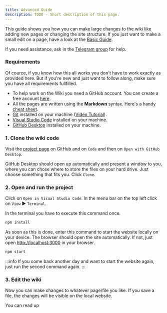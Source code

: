 ```yaml
---
title: Advanced Guide
description: TODO - Short description of this page.
---
```


This guide shows you how you can make large changes to the wiki like adding new pages or changing the site structure. If you just want to make a small edit on a page, have a look at the [Basic Guide](./Contribute.md).

If you need assistance, ask in the [Telegram group](https://t.me/defichain_wiki) for help.

### Requirements

Of cource, if you know how this all works you don't have to work exactly as provided here. But if you're new and just want to follow along, make sure you have all requirements fullfilled.

- To help work on the Wiki you need a GitHub account. You can create a free account [here](https://github.com/join).
- All the pages are written using the **Markdown** syntax. Here's a handy [cheat sheet](https://www.markdownguide.org/cheat-sheet/).
- [Git](https://git-scm.com/downloads) installed on your machine ([Video Tutorial](https://www.youtube.com/watch?v=F02LEVYEmQw)).
- [Visual Studio Code](https://code.visualstudio.com/download) installed on your machine.
- [GitHub Desktop](https://desktop.github.com/) installed on your machine.

### 1. Clone the wiki code

Visit the [project page](https://github.com/0ptim/DeFiChainWiki) on GitHub and on `Code` and then on `Open with GitHub Desktop`.

GitHub Desktop should open up automatically and present a window to you, where you can chose where to store the files on your hard drive. Just choose something that fits you. Click `Clone`.

### 2. Open and run the project

Click on `Open in Visual Studio Code`. In the menu bar on the top left click on `View` ▶ `Terminal`.

In the terminal you have to execute this command once.

```bash
npm install
```

As soon as this is done, enter this command to start the website locally on your device. The browser should open the site automatically. If not, just open [http://localhost:3000](http://localhost:3000/) in your browser.

```bash
npm start
```

:::info
If you come back another day and want to start the website again, just run the second command again.
:::

### 3. Edit the wiki

Now you can make changes to whatever page/file you like. If you save a file, the changes will be visible on the local website.

You can read up
